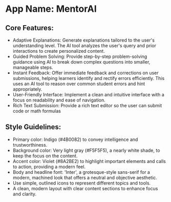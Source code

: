 # **App Name**: MentorAI

## Core Features:

- Adaptive Explanations: Generate explanations tailored to the user's understanding level. The AI tool analyzes the user's query and prior interactions to create personalized content.
- Guided Problem Solving: Provide step-by-step problem-solving guidance using AI to break down complex questions into smaller, manageable steps.
- Instant Feedback: Offer immediate feedback and corrections on user submissions, helping learners identify and rectify errors efficiently. This uses an AI tool to reason over common student errors and hint appropriately.
- User-Friendly Interface: Implement a clean and intuitive interface with a focus on readability and ease of navigation.
- Rich Text Submission: Provide a rich text editor so the user can submit code or math formulas

## Style Guidelines:

- Primary color: Indigo (#4B0082) to convey intelligence and trustworthiness.
- Background color: Very light gray (#F5F5F5), a nearly white shade, to keep the focus on the content.
- Accent color: Violet (#8A2BE2) to highlight important elements and calls to action, providing a modern feel.
- Body and headline font: 'Inter', a grotesque-style sans-serif for a modern, machined look that offers a neutral and objective aesthetic.
- Use simple, outlined icons to represent different topics and tools.
- A clean, modern layout with clear content sections to enhance focus and clarity.